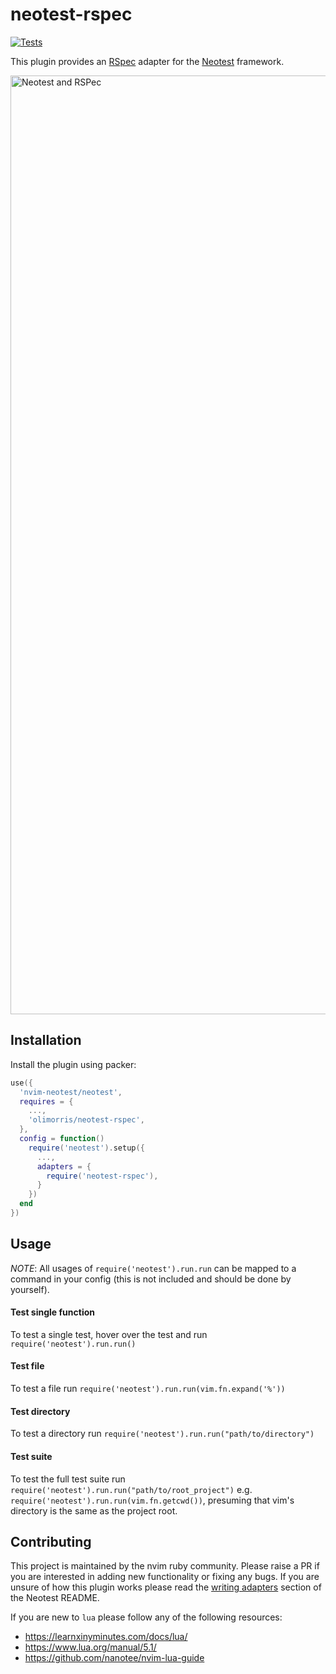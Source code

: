 # neotest-rspec

[![Tests](https://github.com/olimorris/neotest-rspec/actions/workflows/ci.yml/badge.svg?branch=main)](https://github.com/olimorris/neotest-rspec/actions/workflows/ci.yml)

This plugin provides an [RSpec](https://rspec.info) adapter for the [Neotest](https://github.com/nvim-neotest/neotest) framework.

<img width="1502" alt="Neotest and RSPec" src="https://user-images.githubusercontent.com/9512444/174159395-d4dc5e1e-9c3c-449f-b235-6fc8835fed5b.png">

## Installation

Install the plugin using packer:

```lua
use({
  'nvim-neotest/neotest',
  requires = {
    ...,
    'olimorris/neotest-rspec',
  },
  config = function()
    require('neotest').setup({
      ...,
      adapters = {
        require('neotest-rspec'),
      }
    })
  end
})
```

## Usage

_NOTE_: All usages of `require('neotest').run.run` can be mapped to a command in your config (this is not included and should be done by yourself).

#### Test single function

To test a single test, hover over the test and run `require('neotest').run.run()`

#### Test file

To test a file run `require('neotest').run.run(vim.fn.expand('%'))`

#### Test directory

To test a directory run `require('neotest').run.run("path/to/directory")`

#### Test suite

To test the full test suite run `require('neotest').run.run("path/to/root_project")`
e.g. `require('neotest').run.run(vim.fn.getcwd())`, presuming that vim's directory is the same as the project root.

## Contributing

This project is maintained by the nvim ruby community. Please raise a PR if you are interested in adding new functionality or fixing any bugs. If you are unsure of how this plugin works please read the [writing adapters](https://github.com/nvim-neotest/neotest#writing-adapters) section of the Neotest README.

If you are new to `lua` please follow any of the following resources:

- https://learnxinyminutes.com/docs/lua/
- https://www.lua.org/manual/5.1/
- https://github.com/nanotee/nvim-lua-guide

